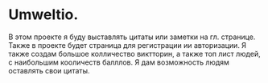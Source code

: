 # Umweltio.
В этом проекте я буду выставлять цитаты или заметки на гл. странице. Также в проекте будет страница для регистрации ии авторизации. Я также создам большое колличество  виктторин, а также топ  лист людей, с наибольшим кооличеств балллов. Я дам возможность людям оставлять свои цитаты.
